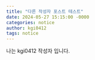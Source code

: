 ```yaml
---
title: "다른 작성자 포스트 테스트"
date: 2024-05-27 15:15:00 -0000
categories: notice
author: kgi0412
tags: notice
---
```

나는 kgi0412 작성자 입니다.
